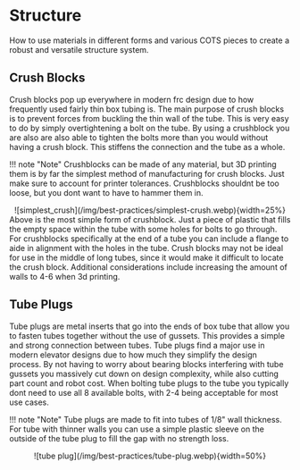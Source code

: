 # Structure

How to use materials in different forms and various COTS pieces to create a robust and versatile structure system.

## Crush Blocks

Crush blocks pop up everywhere in modern frc design due to how frequently used fairly thin box tubing is. The main purpose of crush blocks is to prevent forces from buckling the thin wall of the tube. This is very easy to do by simply overtightening a bolt on the tube. By using a crushblock you are also are also able to tighten the bolts more than you would without having a crush block. This stiffens the connection and the tube as a whole.

!!! note "Note"
    Crushblocks can be made of any material, but 3D printing them is by far the simplest method of manufacturing for crush blocks. Just make sure to account for printer tolerances. Crushblocks shouldnt be too loose, but you dont want to have to hammer them in.

<center>![simplest_crush](/img/best-practices/simplest-crush.webp){width=25%}</center>
Above is the most simple form of crushblock. Just a piece of plastic that fills the empty space within the tube with some holes for bolts to go through. For crushblocks specifically at the end of a tube you can include a flange to aide in alignment with the holes in the tube. Crush blocks may not be ideal for use in the middle of long tubes, since it would make it difficult to locate the crush block. Additional considerations include increasing the amount of walls to 4-6 when 3d printing.  

## Tube Plugs

Tube plugs are metal inserts that go into the ends of box tube that allow you to fasten tubes together without the use of gussets. This provides a simple and strong connection between tubes. Tube plugs find a major use in modern elevator designs due to how much they simplify the design process. By not having to worry about bearing blocks interfering with tube gussets you massively cut down on design complexity, while also cutting part count and robot cost. When bolting tube plugs to the tube you typically dont need to use all 8 available bolts, with 2-4 being acceptable for most use cases.

!!! note "Note"
    Tube plugs are made to fit into tubes of 1/8" wall thickness. For tube with thinner walls you can use a simple plastic sleeve on the outside of the tube plug to fill the gap with no strength loss.

<center>![tube plug](/img/best-practices/tube-plug.webp){width=50%}</center>

<br>
